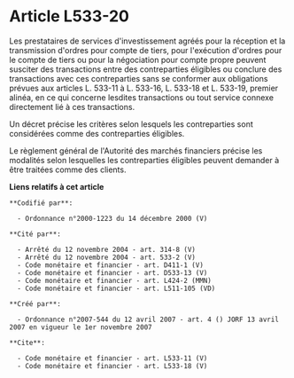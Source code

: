 # Article L533-20

Les prestataires de services d'investissement agréés pour la réception et la transmission d'ordres pour compte de tiers, pour
l'exécution d'ordres pour le compte de tiers ou pour la négociation pour compte propre peuvent susciter des transactions
entre des contreparties éligibles ou conclure des transactions avec ces contreparties sans se conformer aux obligations
prévues aux articles L. 533-11 à L. 533-16, L. 533-18 et L. 533-19, premier alinéa, en ce qui concerne lesdites transactions
ou tout service connexe directement lié à ces transactions. 

Un décret précise les critères selon lesquels les contreparties sont considérées comme des contreparties éligibles. 

Le règlement général de l'Autorité des marchés financiers précise les modalités selon lesquelles les contreparties éligibles
peuvent demander à être traitées comme des clients.

**Liens relatifs à cet article**

	**Codifié par**:

	  - Ordonnance n°2000-1223 du 14 décembre 2000 (V)

	**Cité par**:

	  - Arrêté du 12 novembre 2004 - art. 314-8 (V)
	  - Arrêté du 12 novembre 2004 - art. 533-2 (V)
	  - Code monétaire et financier - art. D411-1 (V)
	  - Code monétaire et financier - art. D533-13 (V)
	  - Code monétaire et financier - art. L424-2 (MMN)
	  - Code monétaire et financier - art. L511-105 (VD)

	**Créé par**:

	  - Ordonnance n°2007-544 du 12 avril 2007 - art. 4 () JORF 13 avril 2007 en vigueur le 1er novembre 2007

	**Cite**:

	  - Code monétaire et financier - art. L533-11 (V)
	  - Code monétaire et financier - art. L533-18 (V)

